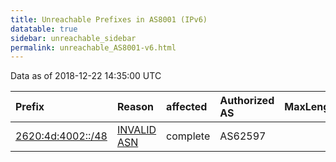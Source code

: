 ```yaml
---
title: Unreachable Prefixes in AS8001 (IPv6)
datatable: true
sidebar: unreachable_sidebar
permalink: unreachable_AS8001-v6.html
---
```


Data as of 2018-12-22 14:35:00 UTC


<div class="datatable-begin"></div>

| Prefix                                                       | Reason                                                                                                  | affected   | Authorized AS   |   MaxLength | Anchor                           |   unreachable /48s |
|:-------------------------------------------------------------|:--------------------------------------------------------------------------------------------------------|:-----------|:----------------|------------:|:---------------------------------|-------------------:|
| [2620:4d:4002::/48](https://stat.ripe.net/2620:4d:4002::/48) | [INVALID ASN](https://rpki-validator.ripe.net/announcement-preview?asn=AS8001&prefix=2620:4d:4002::/48) | complete   | AS62597         |          48 | [ARIN](unreachable_ARIN-v6.html) |                  1 |

<div class="datatable-end"></div>